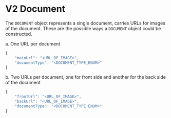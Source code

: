 # V2 Document

The `DOCUMENT` object represents a single document, carries URLs for images of the document. These are the possible ways a `DOCUMENT` object could be constructed.

a. One URL per document
```javascript
{
    "mainUrl": "<URL_OF_IMAGE>",
    "documentType": "<DOCUMENT_TYPE_ENUM>"
}
```

b. Two URLs per document, one for front side and another for the back side of the document
```javascript
{
    "frontUrl": "<URL_OF_IMAGE>",
    "backUrl": "<URL_OF_IMAGE>",
    "documentType": "<DOCUMENT_TYPE ENUM>"
}
```
